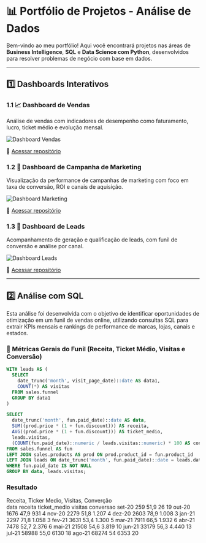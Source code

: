 # 📊 Portfólio de Projetos - Análise de Dados

Bem-vindo ao meu portfólio! Aqui você encontrará projetos nas áreas de **Business Intelligence**, **SQL** e **Data Science com Python**, desenvolvidos para resolver problemas de negócio com base em dados.

---

## 1️⃣ Dashboards Interativos

### 1.1 📈 Dashboard de Vendas

Análise de vendas com indicadores de desempenho como faturamento, lucro, ticket médio e evolução mensal.

<!-- GIF do projeto -->
![Dashboard Vendas](assets/dashboard-vendas.gif)

🔗 [Acessar repositório](https://github.com/seu-usuario/dashboard-vendas)

### 1.2 📢 Dashboard de Campanha de Marketing

Visualização da performance de campanhas de marketing com foco em taxa de conversão, ROI e canais de aquisição.

<!-- GIF do projeto -->
![Dashboard Marketing](assets/dashboard-marketing.gif)

🔗 [Acessar repositório](https://github.com/seu-usuario/dashboard-marketing)

### 1.3 👥 Dashboard de Leads

Acompanhamento de geração e qualificação de leads, com funil de conversão e análise por canal.

<!-- GIF do projeto -->
![Dashboard Leads](assets/dashboard-leads.gif)

🔗 [Acessar repositório](https://github.com/seu-usuario/dashboard-leads)

---

## 2️⃣ Análise com SQL

Esta análise foi desenvolvida com o objetivo de identificar oportunidades de otimização em um funil de vendas online, utilizando consultas SQL para extrair KPIs mensais e rankings de performance de marcas, lojas, canais e estados.

### 📌 Métricas Gerais do Funil (Receita, Ticket Médio, Visitas e Conversão)

```sql
WITH leads AS (
  SELECT 
    date_trunc('month', visit_page_date)::date AS data1,
    COUNT(*) AS visitas
  FROM sales.funnel
  GROUP BY data1
)

SELECT 
  date_trunc('month', fun.paid_date)::date AS data,
  SUM((prod.price * (1 + fun.discount))) AS receita,
  AVG((prod.price * (1 + fun.discount))) AS ticket_medio,
  leads.visitas,
  (COUNT(fun.paid_date)::numeric / leads.visitas::numeric) * 100 AS conversao
FROM sales.funnel AS fun
LEFT JOIN sales.products AS prod ON prod.product_id = fun.product_id
LEFT JOIN leads ON date_trunc('month', fun.paid_date)::date = leads.data1
WHERE fun.paid_date IS NOT NULL
GROUP BY data, leads.visitas;
```
### Resultado
Receita, Ticker Medio, Visitas, Converção				
data	receita	ticket_medio	visitas	conversao
set-20	259	51,9	26	19
out-20	1676	47,9	931	4
nov-20	2279	51,8	1.207	4
dez-20	2603	78,9	1.008	3
jan-21	2297	71,8	1.058	3
fev-21	3631	53,4	1.300	5
mar-21	7911	66,5	1.932	6
abr-21	7478	52,7	2.376	6
mai-21	21508	54,6	3.819	10
jun-21	33179	56,3	4.440	13
jul-21	58988	55,0	6130	18
ago-21	68274	54	6353	20




